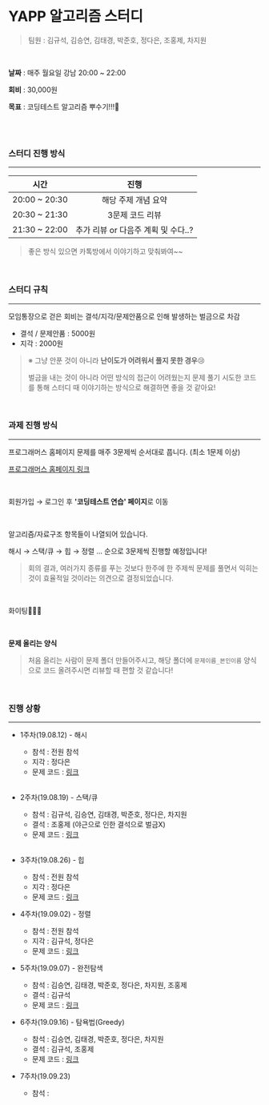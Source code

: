 # YAPP 알고리즘 스터디

> 팀원 : 김규석, 김승연, 김태경, 박준호, 정다은, 조홍제, 차지원

<br>

**날짜** : 매주 월요일 강남 20:00 ~ 22:00

**회비** : 30,000원

**목표** : 코딩테스트 알고리즘 뿌수기!!!🙋

<br>

<br>

### 스터디 진행 방식

---

|     시간      |                진행                 |
| :-----------: | :---------------------------------: |
| 20:00 ~ 20:30 |         해당 주제 개념 요약         |
| 20:30 ~ 21:30 |           3문제 코드 리뷰           |
| 21:30 ~ 22:00 | 추가 리뷰 or 다음주 계획 및 수다..? |

> 좋은 방식 있으면 카톡방에서 이야기하고 맞춰봐여~~ 

<br>

### 스터디 규칙

---

모임통장으로 걷은 회비는 결석/지각/문제안품으로 인해 발생하는 벌금으로 차감

- 결석 / 문제안품 : 5000원
- 지각 : 2000원

> ※ 그냥 안푼 것이 아니라 **난이도가 어려워서 풀지 못한 경우**:cry:
>
> 벌금을 내는 것이 아니라 어떤 방식의 접근이 어려웠는지 문제 풀기 시도한 코드를 통해 스터디 때 이야기하는 방식으로 해결하면 좋을 것 같아요! 

<br>

### 과제 진행 방식

---

프로그래머스 홈페이지 문제를 매주 3문제씩 순서대로 풉니다. (최소 1문제 이상)

[프로그래머스 홈페이지 링크](<https://programmers.co.kr/>)

<br>

회원가입 → 로그인 후 **'코딩테스트 연습' 페이지**로 이동

<br>

알고리즘/자료구조 항목들이 나열되어 있습니다.

해시 → 스택/큐 → 힙 → 정렬 ... 순으로 3문제씩 진행할 예정입니다!

> 회의 결과, 여러가지 종류를 푸는 것보다 한주에 한 주제씩 문제를 풀면서 익히는 것이 효율적일 것이라는 의견으로 결정되었습니다.

<br>

화이팅👏👏👏

<br>

**문제 올리는 양식**

> 처음 올리는 사람이 문제 폴더 만들어주시고, 해당 폴더에 `문제이름_본인이름` 양식으로 코드 올려주시면 리뷰할 때 편할 것 같습니다!

<br>

### 진행 상황

---

- 1주차(19.08.12) - 해시

  - 참석 : 전원 참석
  - 지각 : 정다은
  - 문제 코드 : [링크](<https://github.com/kim6394/YAPP_Algorithm/tree/master/code/1%EC%A3%BC%EC%B0%A8>) 

  <br>

- 2주차(19.08.19) - 스택/큐

  - 참석 : 김규석, 김승연, 김태경, 박준호, 정다은, 차지원
  - 결석 : 조홍제 (야근으로 인한 결석으로 벌금X)
  - 문제 코드 : [링크](<https://github.com/kim6394/YAPP_Algorithm/tree/master/code/2%EC%A3%BC%EC%B0%A8>)

  <br>

- 3주차(19.08.26) - 힙

  - 참석 : 전원 참석
  - 지각 : 정다은
  - 문제 코드 : [링크](<https://programmers.co.kr/learn/courses/30/parts/12198>)

- 4주차(19.09.02) - 정렬

  - 참석 : 전원 참석
  - 지각 : 김규석, 정다은
  - 문제 코드 : [링크](<https://programmers.co.kr/learn/courses/30/parts/12230>)

- 5주차(19.09.07) - 완전탐색

  - 참석 : 김승연, 김태경, 박준호, 정다은, 차지원, 조홍제
  - 결석 : 김규석
  - 문제 코드 : [링크](<https://programmers.co.kr/learn/courses/30/parts/12244>)
  
- 6주차(19.09.16) - 탐욕법(Greedy)

  - 참석 : 김승연, 김태경, 박준호, 정다은, 차지원
  - 결석 : 김규석, 조홍제
  - 문제 코드 : [링크](<https://programmers.co.kr/learn/courses/30/parts/12244>)

- 7주차(19.09.23)

  - 참석 :
